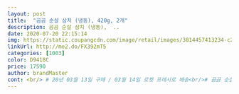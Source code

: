 ```yaml
---
layout: post 
title:  "곰곰 순살 삼치 (냉동), 420g, 2개" 
description: 곰곰 순살 삼치 (냉동),  ..
date: 2020-07-20 22:15:14 
img: https://static.coupangcdn.com/image/retail/images/3814457413234-c2e6f5b5-9dff-4e74-a152-0a450d051583.jpg 
linkUrl: http://me2.do/FX392mT5 
categories: [1003] 
color: D9418C 
price: 17590 
author: brandMaster 
cont: <br/> # 20년 03월 13일 구매 / 03월 14일 로켓 프레시로 배송<br/># 곰곰 순살 삼치 420g 1봉 / 냉동제품<br/># 유통기한 21년 02월 11일<br/>1.<br/> 무를 먼저 익혀서(끓는 물에 넣고 삶아요) 넓은 냄비 아래에 깔아줘요<br/>10.<br/> 이제 뚜껑덮고 중간불에서 계속 익히다가 약불로 줄이시면 됩니당<br/>2.<br/> 감자를 깔아줘요<br/>3.<br/> 삼치를 깔아줘요<br/>4.<br/> 양념장은 반이상 넣고 조금만 남겨주세요<br/>450g x 2개 1만7천원대 구매<br/>5.<br/> 중간불에서 익히다가 끓기 시작하면 양파, 청양고추를 넣어줘요<br/>6.<br/> 중간중간에 삼치 위에 우러난 국물을 끼얹어줘요<br/>7.<br/> 중간불에서 그윽하게 익히다가 하이라이트인 깻잎을 넣어주세요<br/>8.<br/> 아까 조금 남겨놓은 양념장에 물을 조금 더 넣어서 섞어주세요<br/>9.<br/> 깻잎위에 남은 양념장 모두 넣어주세요<br/>[양념장  고춧가루 5스푼, 진간장이나 양조간장 8스푼, 다진마늘 크게 한스푼, 생강가루 1티스푼, 후추 조금, 맛술이나 청주 5스푼]<br/> 
---
```

 